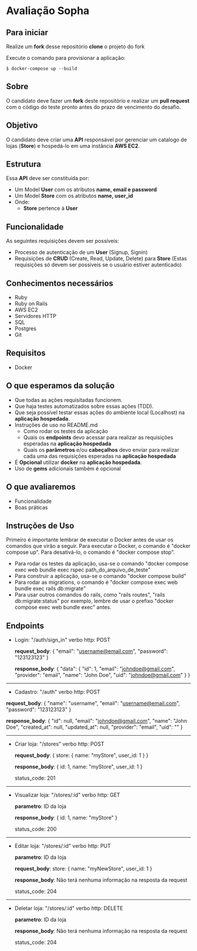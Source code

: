 

# Avaliação Sopha
## Para iniciar
Realize um **fork** desse repositório
**clone** o projeto do fork

Execute o comando para provisionar a aplicação:

    $ docker-compose up --build

## Sobre
O candidato deve fazer um **fork** deste repositório e realizar um **pull request** com o código do teste pronto antes do prazo de vencimento do desafio.

## Objetivo

O candidato deve criar uma **API** responsável por gerenciar um catalogo de lojas (**Store**)  e hospedá-lo em uma instância **AWS EC2**.

## Estrutura
Essa **API** deve ser constituída por:

 - Um Model **User** com os atributos **name, email e password**
 - Um Model **Store** com os atributos **name, user_id**
 -  Onde:
	 - **Store** pertence à **User**
	 
## Funcionalidade
As seguintes requisições devem ser possíveis:

 - Processo de autenticação de um **User** (Signup, Signin)
  - Requisições de **CRUD** (Create, Read, Update, Delete) para **Store**  (Estas requisições só devem ser possíveis se o usuário estiver autenticado)


## Conhecimentos necessários
-  Ruby
-  Ruby on Rails
-  AWS EC2
-  Servidores HTTP
-  SQL
-  Postgres 
-   Git

## Requisitos

-   Docker

## O que esperamos da solução

 -  Que todas as ações requisitadas funcionem.
 -  Que haja testes automatizados sobre essas ações (TDD).
 -  Que seja possível testar essas ações do ambiente local (Localhost) na **aplicação hospedada**.
 -  Instruções de uso no README.md
	 - Como rodar os testes da aplicação
	 - Quais os **endpoints** devo acessar para realizar as requisições esperadas na **aplicação hospedada**
	 - Quais os **parâmetros** e/ou **cabeçalhos**  devo enviar para realizar cada uma das requisições esperadas na **aplicação hospedada**
 -  É **Opcional** utilizar **docker** na **aplicação hospedada**.
 - Uso de **gems** adicionais também é opcional

## O que avaliaremos

 - Funcionalidade
 - Boas práticas

## Instruções de Uso
 Primeiro é importante lembrar de executar o Docker antes de usar os comandos que virão a seguir.
 Para executar o Docker, o comando é "docker compose up". Para desativá-lo, o comando é "docker compose stop".

 - Para rodar os testes da aplicação, usa-se o comando "docker compose exec web bundle exec rspec path_do_arquivo_de_teste"
 - Para construir a aplicação, usa-se o comando "docker compose build"
 - Para rodar as migrations, o comando é "docker compose exec web bundle exec rails db:migrate"
 - Para usar outros comandos do rails, como "rails routes", "rails db:migrate:status" por exemplo,
 lembre de usar o prefixo "docker compose exec web bundle exec" antes.

 ## Endpoints
 - Login: "/auth/sign_in"
	verbo http: POST

	**request_body**:
		{
			"email": "username@email.com",
			"password": "123123123"
		}


	**response_body**:
     {
      "data": {
          "id": 1,
          "email": "johndoe@gmail.com",
          "provider": "email",
          "name": "John Doe",
          "uid": "johndoe@gmail.com"
      }
    }

------------------------------------------

  - Cadastro: "/auth"
    verbo http: POST

  **request_body**:
		{
      "name": "username",
			"email": "username@email.com",
			"password": "123123123"
		}


  **response_body**:
    {
      "id": null,
      "email": "johndoe@gmail.com",
      "name": "John Doe",
      "created_at": null,
      "updated_at": null,
      "provider": "email",
      "uid": ""
    }

-------------------------------------------

 - Criar loja: "/stores"
	verbo http: POST

	**request_body**: 
  {
		store: {
			name: "myStore",
			user_id: 1
		}
	}

	**response_body**:
		{
			id: 1,
			name: "myStore",
			user_id: 1
		}

	status_code: 201
-----------------------------------------
 - Visualizar loja: "/stores/:id"
	verbo http: GET

	**parametro**: ID da loja

	**response_body**:
		{
			id: 1,
			name: "myStore"
		}

	status_code: 200
-----------------------------------------
 - Editar loja: "/stores/:id"
	verbo http: PUT

	**parametro**: ID da loja

	**request_body**:
		store: {
			name: "myNewStore",
			user_id: 1
		}


	**response_body**: Não terá nenhuma informação na resposta da request

	status_code: 204
------------------------------------------
 - Deletar loja: "/stores/:id"
	verbo http: DELETE

	**parametro**: ID da loja

	**response_body**: Não terá nenhuma informação na resposta da request

	status_code: 204